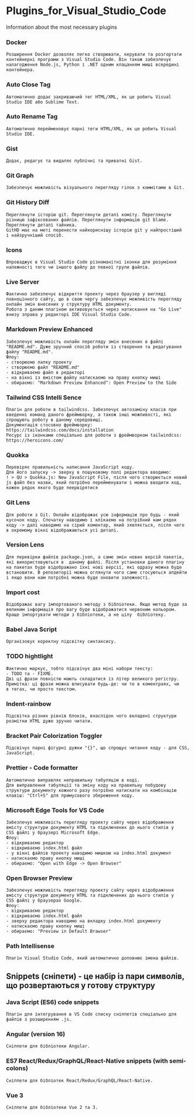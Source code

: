 # Plugins_for_Visual_Studio_Code
Information about the most necessary plugins

### Docker
~~~
Розширення Docker дозволяє легко створювати, керувати та розгортати
контейнерні програми з Visual Studio Code. Він також забезпечує 
налагодження Node.js, Python і .NET одним клацанням миші всередині 
контейнера.
~~~

### Auto Close Tag
~~~
Автоматично додає закриваючий тег HTML/XML, як це робить Visual 
Studio IDE або Sublime Text.
~~~

### Auto Rename Tag
~~~
Автоматично перейменовує парні теги HTML/XML, як це робить Visual 
Studio IDE.
~~~

### Gist
~~~
Додає, редагує та видаляє публічні та приватні Gist.
~~~

### Git Graph
~~~
Забезпечує можливість візуального перегляду гілок з коммітами в Git.
~~~

### Git History Diff
~~~
Переглянути історію git. Переглянути деталі коміту. Переглянути 
різницю зафіксованих файлів. Переглянути інформацію git blame. 
Переглянути деталі тайника.
GitHD має на меті перенести найкориснішу історію git у найпростіший 
і найзручніший спосіб.
~~~

### Icons
~~~
Впроваджує в Visual Studio Code різноманітні іконки для розуміння
належності того чи іншого файлу до певної групи файлів.
~~~

### Live Server
~~~
Фактично забезпечує відкриття проекту через браузер у вигляді 
повноцінного сайту, що в свою чергу забезпечує можливість перегляду 
онлайн змін внесених у структуру HTML документу.
Робота з даним плагіном активовується через натискання на "Go Live"
внизу зправа у редакторі IDE Visual Studio Code.
~~~

### Markdown Preview Enhanced
~~~
Забезпечує можливість онлайн перегляду змін внесених в файлі 
"README.md". Дуже зручний спосіб роботи із створення та редагування
файлу "README.md".
Флоу:
- створюємо папку проекту
- створюємо файл "README.md"
- відкриваємо файл в редакторі
- на вікні із вмістом файлу натискаємо на праву кнопку миші
- обираємо: "Markdown Preview Enhanced": Open Preview to the Side
~~~

### Tailwind CSS Intelli Sence
~~~
Плагін для роботи в tailwindcss. Забезпечує автозаміну класів при 
введенні команд даного фреймворку, а також інші можливості, які 
спрощують роботу в даному середовищі.
Документація стосовно фреймворку: 
https://tailwindcss.com/docs/installation
Ресурс із іконками спеціально для роботи з фреймворком tailwindcss: 
https://heroicons.com/
~~~

### Quokka
~~~
Перевіряє правильність написання JavaScript коду.
Для його запуску -> зверху в пошуковому полі редактора вводимо:
! > QU > Quokka.js: New JavaScript File, після чого створюється новий 
js файл без назви, який потрібно перейменувати і можна вводити код, 
кожен рядок якого буде пеервірятися
~~~

### Git Lens
~~~
Для роботи з Git. Онлайн відображає усю інформацію про будь - який 
кусочок коду. Спочатку наводимо і клікаємо на потрібний нам рядок 
коду -> далі наводимо на сірий коментар, який зявляється, після чого 
в окремому вікні відображаються усі деталі.
~~~

### Version Lens
~~~
Для перевірки файлів package.json, а саме змін нових версій пакетів, 
які використовуються в  даному файлі. Після установки даного плагіну 
на пакетах буде відображано їхні нові версії, які одразу можна буде 
встановити. В репозиторії можна оглянути чого саме стосуються апдейти 
і якщо вони нам потрібні можна буде оновити залежності.
~~~

### Import cost
~~~
Відображає вагу імпортованого методу з бібліотеки. Якщо метод буде за 
великим інформація про вагу буде відображатися червоним кольором. 
Краще імпортувати методи з бібліотеки, а не цілу  бібліотеку.
~~~

### Babel Java Script
~~~
Організовує коректну підсвітку синтаксису.
~~~

### TODO hightlight
~~~
Фактично маркує, тобто підсвічує два міні набори тексту: 
- TODO та - FIXME.
Дві ці фрази повністю мають складатися із літер великого регістру.
Примітка: ці фрази можна вписувати будь-де: чи то в коментраях, чи 
в тегах, чи просто текстом.
~~~

### Indent-rainbow
~~~
Підсвітка різних рівнів блоків, внаслідок чого вкладені структури 
розмітки HTML дуже зручно читати.
~~~

### Bracket Pair Colorization Toggler
~~~
Підсвічує парні фігурні дужки "{}", що спрощує читання коду - для CSS,
JavaScript.
~~~

### Prettier - Code formatter
~~~
Автоматично виправляє неправильну табуляцію в коді.
Для виправлення табуляції та зміну коду на правильну побудову 
структури документу кожного разу потрібно натискати на комбінацію 
клавіш: "Ctrl+S" для примусового збереження коду.
~~~

### Microsoft Edge Tools for VS Code
~~~
Забезпечує можливість перегляду проекту сайту через відображення 
вмісту структури документу HTML та підключених до нього стилів у 
CSS файлі у браузері Microsoft Edge.
Флоу: 
- відкриваємо редактор
- відкриваємо index.html файл
- у вікні файлів проекту наводимо мишкою на index.html документ
- натискаємо праву кнопку миші
- обираємо: "Open with Edge -> Open Browser"
~~~

### Open Browser Preview
~~~
Забезпечує можливість перегляду проекту сайту через відображення 
вмісту структури документу HTML та підключених до нього стилів у 
CSS файлі у браузерах Google.
Флоу: 
- відкриваємо редактор
- відкриваємо index.html файл
- зверху редактора наводимо на вкладку index.html документу
- натискаємо праву кнопку миші
- обираємо: "Preview in Default Brawser"
~~~

### Path Intellisense
~~~
Плагін Visual Studio Code, який автоматично доповнює імена файлів.
~~~

## Snippets (сніпети) - це набір із пари символів, що розвертаються у готову структуру

### Java Script (ES6) code snippets
~~~
Плагін для інтегрування в VS Code списку сніппетів спеціально для 
файлів з розширенням .js.
~~~

### Angular (version 16)
~~~
Сніппети для бібліотеки Angular.
~~~

### ES7 React/Redux/GraphQL/React-Native snippets (with semi-colons)
~~~
Сніппети для бібліотек React/Redux/GraphQL/React-Native.
~~~

### Vue 3
~~~
Сніппети для бібліотеки Vue 2 та 3.
~~~